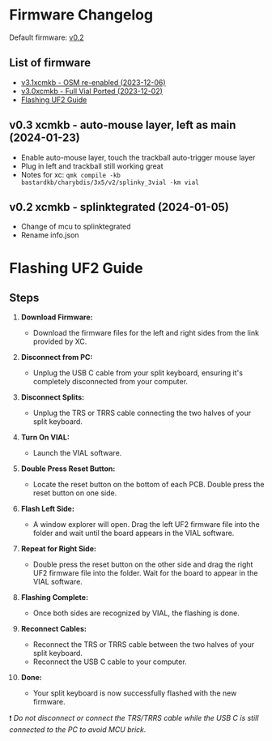# Firmware Changelog
Default firmware: [v0.2](#v02-xcmkb---splinktegrated--2024-01-05-)

## List of firmware
- [v3.1xcmkb - OSM re-enabled (2023-12-06)](#v31xcmkb---osm-re-enabled-2023-12-06)
- [v3.0xcmkb - Full Vial Ported (2023-12-02)](#v30xcmkb---full-vial-ported-2023-12-02)
- [Flashing UF2 Guide](#flashing-uf2-guide)

## v0.3 xcmkb - auto-mouse layer, left as main (2024-01-23)
- Enable auto-mouse layer, touch the trackball auto-trigger mouse layer
- Plug in left and trackball still working great
- Notes for xc: `qmk compile -kb bastardkb/charybdis/3x5/v2/splinky_3vial -km vial`

## v0.2 xcmkb - splinktegrated (2024-01-05)
- Change of mcu to splinktegrated
- Rename info.json

# Flashing UF2 Guide

## Steps

1. **Download Firmware:**
   - Download the firmware files for the left and right sides from the link provided by XC.

2. **Disconnect from PC:**
   - Unplug the USB C cable from your split keyboard, ensuring it's completely disconnected from your computer.

3. **Disconnect Splits:**
   - Unplug the TRS or TRRS cable connecting the two halves of your split keyboard.
     
4. **Turn On VIAL:**
   - Launch the VIAL software.

5. **Double Press Reset Button:**
   - Locate the reset button on the bottom of each PCB. Double press the reset button on one side.

6. **Flash Left Side:**
   - A window explorer will open. Drag the left UF2 firmware file into the folder and wait until the board appears in the VIAL software.

7. **Repeat for Right Side:**
   - Double press the reset button on the other side and drag the right UF2 firmware file into the folder. Wait for the board to appear in the VIAL software.

8. **Flashing Complete:**
   - Once both sides are recognized by VIAL, the flashing is done.

9. **Reconnect Cables:**
   - Reconnect the TRS or TRRS cable between the two halves of your split keyboard.
   - Reconnect the USB C cable to your computer.

10. **Done:**
    - Your split keyboard is now successfully flashed with the new firmware.

:exclamation: *Do not disconnect or connect the TRS/TRRS cable while the USB C is still connected to the PC to avoid MCU brick.*


